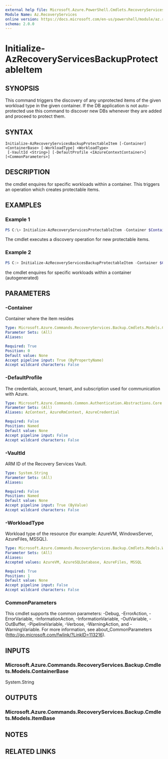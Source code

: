 ```yaml
---
external help file: Microsoft.Azure.PowerShell.Cmdlets.RecoveryServices.Backup.dll-Help.xml
Module Name: Az.RecoveryServices
online version: https://docs.microsoft.com/en-us/powershell/module/az.recoveryservices/initialize-azrecoveryservicesbackupprotectableitem
schema: 2.0.0
---
```


# Initialize-AzRecoveryServicesBackupProtectableItem

## SYNOPSIS
This command triggers the discovery of any unprotected items of the given workload type in the given container. If the DB application is not auto-protected use this command to discover new DBs whenever they are added and proceed to protect them.

## SYNTAX

```
Initialize-AzRecoveryServicesBackupProtectableItem [-Container] <ContainerBase> [-WorkloadType] <WorkloadType>
 [-VaultId <String>] [-DefaultProfile <IAzureContextContainer>] [<CommonParameters>]
```

## DESCRIPTION
the cmdlet enquires for specific workloads within a container. This triggers an operation which creates protectable items.

## EXAMPLES

### Example 1
```powershell
PS C:\> Initialize-AzRecoveryServicesProtectableItem -Container $Container –WorkloadType “MSSQL”
```

The cmdlet executes a discovery operation for new protectable items.

### Example 2
```powershell <!-- Aladdin Generated Example --> 
PS C:> Initialize-AzRecoveryServicesBackupProtectableItem -Container $Cont[0] -VaultId $vault.ID -WorkloadType AzureVM
```

the cmdlet enquires for specific workloads within a container (autogenerated)

## PARAMETERS

### -Container
Container where the item resides

```yaml
Type: Microsoft.Azure.Commands.RecoveryServices.Backup.Cmdlets.Models.ContainerBase
Parameter Sets: (All)
Aliases:

Required: True
Position: 0
Default value: None
Accept pipeline input: True (ByPropertyName)
Accept wildcard characters: False
```

### -DefaultProfile
The credentials, account, tenant, and subscription used for communication with Azure.

```yaml
Type: Microsoft.Azure.Commands.Common.Authentication.Abstractions.Core.IAzureContextContainer
Parameter Sets: (All)
Aliases: AzContext, AzureRmContext, AzureCredential

Required: False
Position: Named
Default value: None
Accept pipeline input: False
Accept wildcard characters: False
```

### -VaultId
ARM ID of the Recovery Services Vault.

```yaml
Type: System.String
Parameter Sets: (All)
Aliases:

Required: False
Position: Named
Default value: None
Accept pipeline input: True (ByValue)
Accept wildcard characters: False
```

### -WorkloadType
Workload type of the resource (for example: AzureVM, WindowsServer, AzureFiles, MSSQL).

```yaml
Type: Microsoft.Azure.Commands.RecoveryServices.Backup.Cmdlets.Models.WorkloadType
Parameter Sets: (All)
Aliases:
Accepted values: AzureVM, AzureSQLDatabase, AzureFiles, MSSQL

Required: True
Position: 1
Default value: None
Accept pipeline input: False
Accept wildcard characters: False
```

### CommonParameters
This cmdlet supports the common parameters: -Debug, -ErrorAction, -ErrorVariable, -InformationAction, -InformationVariable, -OutVariable, -OutBuffer, -PipelineVariable, -Verbose, -WarningAction, and -WarningVariable. For more information, see about_CommonParameters (http://go.microsoft.com/fwlink/?LinkID=113216).

## INPUTS

### Microsoft.Azure.Commands.RecoveryServices.Backup.Cmdlets.Models.ContainerBase
System.String

## OUTPUTS

### Microsoft.Azure.Commands.RecoveryServices.Backup.Cmdlets.Models.ItemBase

## NOTES

## RELATED LINKS